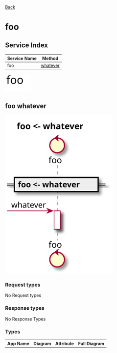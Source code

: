 
[Back](../README.md)


# foo

## Service Index
| Service Name | Method |
----|----
foo | [whatever](#foo-whatever)

![](integration.svg)








## foo whatever


![](foo/whatever.svg)

### Request types

No Request types






### Response types



No Response Types





### Types

<table>
<tr>
<th>App Name</th>
<th>Diagram</th>
<th>Attribute</th>
<th>Full Diagram</th>


</tr>


</table>

